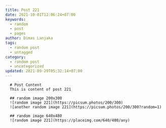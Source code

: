 ```yaml
---
title: Post 221
date: 2021-10-01T12:06:24+07:00
keywords:
  - random
  - post
  - pages
author: Dimas Lanjaka
tags:
  - random post
  - untagged
category:
  - random post
  - uncategorized
updated: 2021-09-29T05:32:14+07:00
---
```


      # Post Content
      This is content of post 221

      ## random image 200x300
      ![random image 221](https://picsum.photos/200/300)
      ![another random image 221](https://picsum.photos/200/300?random=1)

      ## random image 640x480
      ![random image 221](https://placeimg.com/640/480/any)
      